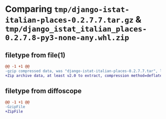 # Comparing `tmp/django-istat-italian-places-0.2.7.7.tar.gz` & `tmp/django_istat_italian_places-0.2.7.8-py3-none-any.whl.zip`

## filetype from file(1)

```diff
@@ -1 +1 @@
-gzip compressed data, was "django-istat-italian-places-0.2.7.7.tar", last modified: Tue Nov  7 16:49:10 2023, max compression
+Zip archive data, at least v2.0 to extract, compression method=deflate
```

## filetype from diffoscope

```diff
@@ -1 +1 @@
-GzipFile
+ZipFile
```

